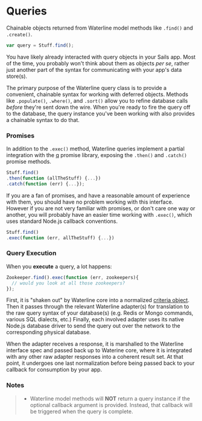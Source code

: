 # Queries

Chainable objects returned from Waterline model  methods like `.find()` and `.create()`.

```js
var query = Stuff.find();
```

You have likely already interacted with query objects in your Sails app. Most of the time, you probably won't think about them as objects _per se_, rather just another part of the syntax for communicating with your app's data store(s).

The primary purpose of the Waterline query class is to provide a convenient, chainable syntax for working with deferred objects.  Methods like `.populate()`, `.where()`, and `.sort()` allow you to refine database calls _before_ they're sent down the wire.  When you're ready to fire the query off to the database, the query instance you've been working with also provides a chainable syntax to do that.


### Promises

In addition to the `.exec()` method, Waterline queries implement a partial integration with the [q]() promise library, exposing the `.then()` and `.catch()` promise methods.

```js
Stuff.find()
.then(function (allTheStuff) {...})
.catch(function (err) {...});
```


If you are a fan of promises, and have a reasonable amount of experience with them, you should have no problem working with this interface.  However if you are not very familiar with promises, or don't care one way or another, you will probably have an easier time working with `.exec()`, which uses standard Node.js callback conventions.

```js
Stuff.find()
.exec(function (err, allTheStuff) {...})
```


### Query Execution

When you **execute** a query, a lot happens:

```js
Zookeeper.find().exec(function (err, zookeepers){
  // would you look at all those zookeepers?
});
```

First, it is "shaken out" by Waterline core into a normalized [criteria object]().  Then it passes through the relevant Waterline adapter(s) for translation to the raw query syntax of your database(s) (e.g. Redis or Mongo commands, various SQL dialects, etc.)  Finally, each involved adapter uses its native Node.js database driver to send the query out over the network to the corresponding physical database.

When the adapter receives a response, it is marshalled to the Waterline interface spec and passed back up to Waterine core, where it is integrated with any other raw adapter responses into a coherent result set.  At that point, it undergoes one last normalization before being passed back to your callback for consumption by your app.


### Notes

> + Waterline model methods will **NOT** return a query instance if the optional callback argument is provided.  Instead, that callback will be triggered when the query is complete.


<docmeta name="uniqueID" value="queries820682">
<docmeta name="displayName" value="Queries">

